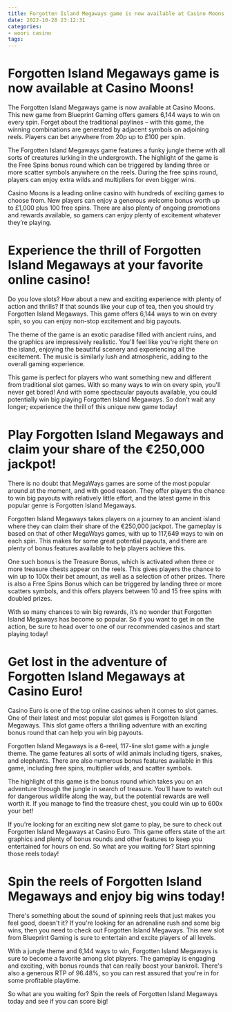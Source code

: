 ```yaml
---
title: Forgotten Island Megaways game is now available at Casino Moons!
date: 2022-10-28 23:12:31
categories:
- woori casino
tags:
---
```



#  Forgotten Island Megaways game is now available at Casino Moons!

The Forgotten Island Megaways game is now available at Casino Moons. This new game from Blueprint Gaming offers gamers 6,144 ways to win on every spin. Forget about the traditional paylines – with this game, the winning combinations are generated by adjacent symbols on adjoining reels. Players can bet anywhere from 20p up to £100 per spin.

The Forgotten Island Megaways game features a funky jungle theme with all sorts of creatures lurking in the undergrowth. The highlight of the game is the Free Spins bonus round which can be triggered by landing three or more scatter symbols anywhere on the reels. During the free spins round, players can enjoy extra wilds and multipliers for even bigger wins.

Casino Moons is a leading online casino with hundreds of exciting games to choose from. New players can enjoy a generous welcome bonus worth up to £1,000 plus 100 free spins. There are also plenty of ongoing promotions and rewards available, so gamers can enjoy plenty of excitement whatever they’re playing.

#  Experience the thrill of Forgotten Island Megaways at your favorite online casino!

Do you love slots? How about a new and exciting experience with plenty of action and thrills? If that sounds like your cup of tea, then you should try Forgotten Island Megaways. This game offers 6,144 ways to win on every spin, so you can enjoy non-stop excitement and big payouts.

The theme of the game is an exotic paradise filled with ancient ruins, and the graphics are impressively realistic. You'll feel like you're right there on the island, enjoying the beautiful scenery and experiencing all the excitement. The music is similarly lush and atmospheric, adding to the overall gaming experience.

This game is perfect for players who want something new and different from traditional slot games. With so many ways to win on every spin, you'll never get bored! And with some spectacular payouts available, you could potentially win big playing Forgotten Island Megaways. So don't wait any longer; experience the thrill of this unique new game today!

#  Play Forgotten Island Megaways and claim your share of the €250,000 jackpot!

There is no doubt that MegaWays games are some of the most popular around at the moment, and with good reason. They offer players the chance to win big payouts with relatively little effort, and the latest game in this popular genre is Forgotten Island Megaways.

Forgotten Island Megaways takes players on a journey to an ancient island where they can claim their share of the €250,000 jackpot. The gameplay is based on that of other MegaWays games, with up to 117,649 ways to win on each spin. This makes for some great potential payouts, and there are plenty of bonus features available to help players achieve this.

One such bonus is the Treasure Bonus, which is activated when three or more treasure chests appear on the reels. This gives players the chance to win up to 100x their bet amount, as well as a selection of other prizes. There is also a Free Spins Bonus which can be triggered by landing three or more scatters symbols, and this offers players between 10 and 15 free spins with doubled prizes.

With so many chances to win big rewards, it’s no wonder that Forgotten Island Megaways has become so popular. So if you want to get in on the action, be sure to head over to one of our recommended casinos and start playing today!

#  Get lost in the adventure of Forgotten Island Megaways at Casino Euro!

Casino Euro is one of the top online casinos when it comes to slot games. One of their latest and most popular slot games is Forgotten Island Megaways. This slot game offers a thrilling adventure with an exciting bonus round that can help you win big payouts.

Forgotten Island Megaways is a 6-reel, 117-line slot game with a jungle theme. The game features all sorts of wild animals including tigers, snakes, and elephants. There are also numerous bonus features available in this game, including free spins, multiplier wilds, and scatter symbols.

The highlight of this game is the bonus round which takes you on an adventure through the jungle in search of treasure. You'll have to watch out for dangerous wildlife along the way, but the potential rewards are well worth it. If you manage to find the treasure chest, you could win up to 600x your bet!

If you're looking for an exciting new slot game to play, be sure to check out Forgotten Island Megaways at Casino Euro. This game offers state of the art graphics and plenty of bonus rounds and other features to keep you entertained for hours on end. So what are you waiting for? Start spinning those reels today!

#  Spin the reels of Forgotten Island Megaways and enjoy big wins today!

There's something about the sound of spinning reels that just makes you feel good, doesn't it? If you're looking for an adrenaline rush and some big wins, then you need to check out Forgotten Island Megaways. This new slot from Blueprint Gaming is sure to entertain and excite players of all levels.

With a jungle theme and 6,144 ways to win, Forgotten Island Megaways is sure to become a favorite among slot players. The gameplay is engaging and exciting, with bonus rounds that can really boost your bankroll. There's also a generous RTP of 96.48%, so you can rest assured that you're in for some profitable playtime.

So what are you waiting for? Spin the reels of Forgotten Island Megaways today and see if you can score big!